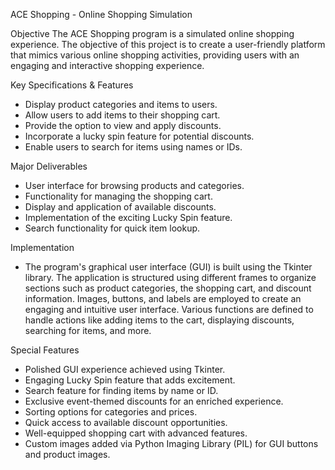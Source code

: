 ACE Shopping - Online Shopping Simulation

Objective
The ACE Shopping program is a simulated online shopping experience. The objective of this project is to create a user-friendly platform that mimics various online shopping activities, providing users with an engaging and interactive shopping experience.

Key Specifications & Features
- Display product categories and items to users.
- Allow users to add items to their shopping cart.
- Provide the option to view and apply discounts.
- Incorporate a lucky spin feature for potential discounts.
- Enable users to search for items using names or IDs.
  
Major Deliverables
- User interface for browsing products and categories.
- Functionality for managing the shopping cart.
- Display and application of available discounts.
- Implementation of the exciting Lucky Spin feature.
- Search functionality for quick item lookup.

Implementation
- The program's graphical user interface (GUI) is built using the Tkinter library. The application is structured using different frames to organize sections such as product categories, the shopping cart, and discount information. Images, buttons, and labels are employed to create an engaging and intuitive user interface. Various functions are defined to handle actions like adding items to the cart, displaying discounts, searching for items, and more.

Special Features
- Polished GUI experience achieved using Tkinter.
- Engaging Lucky Spin feature that adds excitement.
- Search feature for finding items by name or ID.
- Exclusive event-themed discounts for an enriched experience.
- Sorting options for categories and prices.
- Quick access to available discount opportunities.
- Well-equipped shopping cart with advanced features.
- Custom images added via Python Imaging Library (PIL) for GUI buttons and product images.
  
